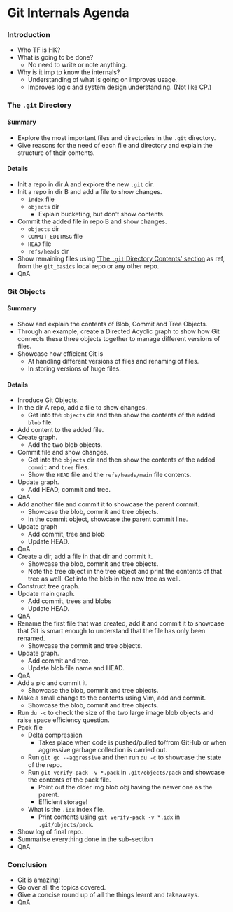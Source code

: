 # Git Internals Agenda

### Introduction

- Who TF is HK?
- What is going to be done?
  - No need to write or note anything.
- Why is it imp to know the internals?
  - Understanding of what is going on improves usage.
  - Improves logic and system design understanding. (Not like CP.)

### The `.git` Directory

#### Summary

- Explore the most important files and directories in the `.git` directory.
- Give reasons for the need of each file and directory and explain the structure of their contents.

#### Details

- Init a repo in dir A and explore the new `.git` dir.
- Init a repo in dir B and add a file to show changes.
  - `index` file
  - `objects` dir
    - Explain bucketing, but don't show contents.
- Commit the added file in repo B and show changes.
  - `objects` dir
  - `COMMIT_EDITMSG` file
  - `HEAD` file
  - `refs/heads` dir
- Show remaining files using ['The `.git` Directory Contents' section](https://harshkapadia2.github.io/git_basics/#_the_git_directory_contents) as ref, from the `git_basics` local repo or any other repo.
- QnA

### Git Objects

#### Summary

- Show and explain the contents of Blob, Commit and Tree Objects.
- Through an example, create a Directed Acyclic graph to show how Git connects these three objects together to manage different versions of files.
- Showcase how efficient Git is
    - At handling different versions of files and renaming of files.
    - In storing versions of huge files.

#### Details

- Inroduce Git Objects.
- In the dir A repo, add a file to show changes.
  - Get into the `objects` dir and then show the contents of the added `blob` file.
- Add content to the added file.
- Create graph.
  - Add the two blob objects.
- Commit file and show changes.
  - Get into the `objects` dir and then show the contents of the added `commit` and `tree` files.
  - Show the `HEAD` file and the `refs/heads/main` file contents.
- Update graph.
  - Add HEAD, commit and tree.
- QnA
- Add another file and commit it to showcase the parent commit.
  - Showcase the blob, commit and tree objects.
  - In the commit object, showcase the parent commit line.
- Update graph
  - Add commit, tree and blob
  - Update HEAD.
- QnA
- Create a dir, add a file in that dir and commit it.
  - Showcase the blob, commit and tree objects.
  - Note the tree object in the tree object and print the contents of that tree as well. Get into the blob in the new tree as well.
- Construct tree graph.
- Update main graph.
  - Add commit, trees and blobs
  - Update HEAD.
- QnA
- Rename the first file that was created, add it and commit it to showcase that Git is smart enough to understand that the file has only been renamed.
  - Showcase the commit and tree objects.
- Update graph.
  - Add commit and tree.
  - Update blob file name and HEAD.
- QnA
- Add a pic and commit it.
  - Showcase the blob, commit and tree objects.
- Make a small change to the contents using Vim, add and commit.
  - Showcase the blob, commit and tree objects.
- Run `du -c` to check the size of the two large image blob objects and raise space efficiency question.
- Pack file
  - Delta compression
    - Takes place when code is pushed/pulled to/from GitHub or when aggressive garbage collection is carried out.
  - Run `git gc --aggressive` and then run `du -c` to showcase the state of the repo.
  - Run `git verify-pack -v *.pack` in `.git/objects/pack` and showcase the contents of the pack file.
    - Point out the older img blob obj having the newer one as the parent.
    - Efficient storage!
  - What is the `.idx` index file.
    - Print contents using `git verify-pack -v *.idx` in `.git/objects/pack`.
- Show log of final repo.
- Summarise everything done in the sub-section
- QnA

### Conclusion

- Git is amazing!
- Go over all the topics covered.
- Give a concise round up of all the things learnt and takeaways.
- QnA
